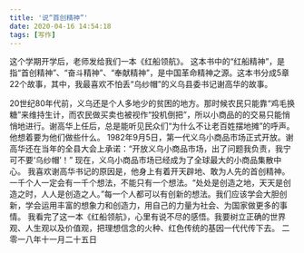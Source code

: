 ```yaml
---
title: '说“首创精神”'
date: 2020-04-16 14:54:18
tags: [写作]
---
```

这个学期开学后，老师发给我们一本《红船领航》。
这本书中的“红船精神”，是指“首创精神”、“奋斗精神”、“奉献精神”，是中国革命精神之源。这本书分成5章22个故事，其中，我最喜欢不怕丢“乌纱帽”的义乌县委书记谢高华的故事。

<!-- more -->

20世纪80年代前，义乌还是个人多地少的贫困的地方。那时候农民只能靠“鸡毛换糖”来维持生计，而农民做买卖也被视作“投机倒把”，所以小商品的的交易只能悄悄地进行。谢高华上任后，总是能听见民众们“为什么不让老百姓摆地摊”的呼声。他想着要为他们做些什么。
1982年9月5日，第一代义乌小商品市场正式开放。谢高华还在当年的全县大会上承诺：“开放义乌小商品市场，出了问题我负责，我宁可不要‘乌纱帽’！”
现在，义乌小商品市场已经成为了全球最大的小商品集散中心。
我喜欢谢高华书记的原因是，他身上有着开天辟地、敢为人先的首创精神。一千个人一定会有一千个想法，不能只有一个想法。“处处是创造之地，天天是创造之时，人人是创造之人。”每一个人都可以有创新的想法。我们应该学会大胆创新，学会运用丰富的想象力和创造力，用自己的力量为社会、为国家做更多的事情。
我看完了这一本《红船领航》，心里有说不尽的感悟。我要树立正确的世界观、人生观以及价值观，把理想信念的火种、红色传统的基因一代代传下去。
二零一八年十一月二十五日
